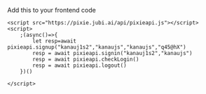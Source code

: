 Add this to your frontend code

<script src="https://ajax.googleapis.com/ajax/libs/jquery/3.4.1/jquery.min.js"></script>
    <script src="https://pixie.jubi.ai/api/pixieapi.js"></script>
    <script>
        ;(async()=>{
            let resp=await pixieapi.signup("kanauj1s2","kanaujs","kanaujs","q45@hX")
            resp = await pixieapi.signin("kanauj1s2","kanaujs")
            resp = await pixieapi.checkLogin()
            resp = await pixieapi.logout()
        })()
        
    </script>